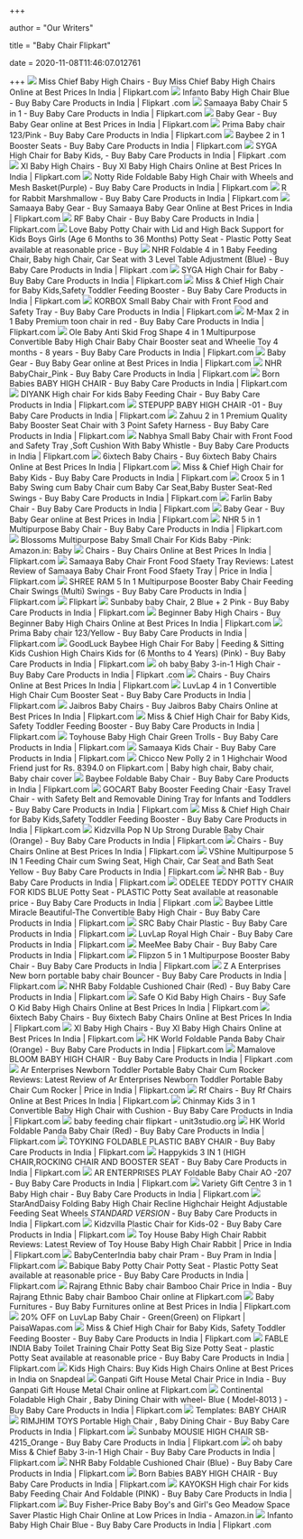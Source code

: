 +++
        
author = "Our Writers"
        
title = "Baby Chair Flipkart"
        
date = 2020-11-08T11:46:07.012761
        
+++
[ ![](https://rukminim1.flixcart.com/image/612/612/k0vbgy80/chair/k/k/x/baby-3-in-1-high-chair-red-8850-2-high-chair-miss-chief-original-imafkgyjqqrjbhug.jpeg?q=70)](https://rukminim1.flixcart.com/image/612/612/k0vbgy80/chair/k/k/x/baby-3-in-1-high-chair-red-8850-2-high-chair-miss-chief-original-imafkgyjqqrjbhug.jpeg?q=70) Miss Chief Baby High Chairs - Buy Miss Chief Baby High Chairs Online at  Best Prices In India | Flipkart.com
[ ![](https://rukminim1.flixcart.com/image/312/312/j5ws0i80/chair/g/k/8/small-cute-baby-chair-for-kids-blue-bf-852-blue-baby-chair-original-imaewhphhgxhgzuc.jpeg?q=70)](https://rukminim1.flixcart.com/image/312/312/j5ws0i80/chair/g/k/8/small-cute-baby-chair-for-kids-blue-bf-852-blue-baby-chair-original-imaewhphhgxhgzuc.jpeg?q=70) Infanto Baby High Chair Blue - Buy Baby Care Products in India | Flipkart .com
[ ![](https://rukminim1.flixcart.com/image/352/352/jo37onk0/chair/z/e/g/baby-chair-5-in-1-sam189-baby-chair-5-in-1-samaaya-original-imaf9jwehptfxr7a.jpeg?q=70)](https://rukminim1.flixcart.com/image/352/352/jo37onk0/chair/z/e/g/baby-chair-5-in-1-sam189-baby-chair-5-in-1-samaaya-original-imaf9jwehptfxr7a.jpeg?q=70) Samaaya Baby Chair 5 in 1 - Buy Baby Care Products in India | Flipkart.com
[ ![](https://rukminim1.flixcart.com/image/612/612/jxdkpzk0/chair/7/a/y/high-chair-for-baby-kids-safety-toddler-feeding-booster-seat-original-imafhrdenhuhv9sw.jpeg?q=70)](https://rukminim1.flixcart.com/image/612/612/jxdkpzk0/chair/7/a/y/high-chair-for-baby-kids-safety-toddler-feeding-booster-seat-original-imafhrdenhuhv9sw.jpeg?q=70) Baby Gear - Buy Baby Gear online at Best Prices in India | Flipkart.com
[ ![](https://rukminim1.flixcart.com/image/352/352/jq189e80/chair/z/h/q/baby-chair-123-pink-baby-chair-123-pink-normal-chair-prima-original-imafc4vp6veay7zy.jpeg?q=70)](https://rukminim1.flixcart.com/image/352/352/jq189e80/chair/z/h/q/baby-chair-123-pink-baby-chair-123-pink-normal-chair-prima-original-imafc4vp6veay7zy.jpeg?q=70) Prima Baby chair 123/Pink - Buy Baby Care Products in India | Flipkart.com
[ ![](https://rukminim1.flixcart.com/image/352/352/jjkbhjk0/chair/v/g/n/2-in-1-booster-seats-7213p-booster-seat-baybee-original-imaf73xrj4unnpfd.jpeg?q=70)](https://rukminim1.flixcart.com/image/352/352/jjkbhjk0/chair/v/g/n/2-in-1-booster-seats-7213p-booster-seat-baybee-original-imaf73xrj4unnpfd.jpeg?q=70) Baybee 2 in 1 Booster Seats - Buy Baby Care Products in India | Flipkart.com
[ ![](https://rukminim1.flixcart.com/image/352/352/jxapua80/chair/k/5/p/high-chair-for-baby-kids-chairwheel-green-booster-seat-syga-original-imafhre4gfeyqjcj.jpeg?q=70)](https://rukminim1.flixcart.com/image/352/352/jxapua80/chair/k/5/p/high-chair-for-baby-kids-chairwheel-green-booster-seat-syga-original-imafhre4gfeyqjcj.jpeg?q=70) SYGA High Chair for Baby Kids, - Buy Baby Care Products in India | Flipkart .com
[ ![](https://rukminim1.flixcart.com/image/612/612/jdlzfrk0/chair/v/g/s/comfy-high-chair-18450-high-chair-luvlap-original-imaf2ajrhgtwckjq.jpeg?q=70)](https://rukminim1.flixcart.com/image/612/612/jdlzfrk0/chair/v/g/s/comfy-high-chair-18450-high-chair-luvlap-original-imaf2ajrhgtwckjq.jpeg?q=70) Xl Baby High Chairs - Buy Xl Baby High Chairs Online at Best Prices In  India | Flipkart.com
[ ![](https://rukminim1.flixcart.com/image/352/352/jfpprww0/chair/p/k/v/foldable-baby-high-chair-with-wheels-and-mesh-basket-purple-hc-original-imaf43nxhhuz4zs7.jpeg?q=70)](https://rukminim1.flixcart.com/image/352/352/jfpprww0/chair/p/k/v/foldable-baby-high-chair-with-wheels-and-mesh-basket-purple-hc-original-imaf43nxhhuz4zs7.jpeg?q=70) Notty Ride Foldable Baby High Chair with Wheels and Mesh Basket(Purple) -  Buy Baby Care Products in India | Flipkart.com
[ ![](https://rukminim1.flixcart.com/image/352/352/j6v2ky80/chair/u/k/j/marshmallow-marshmallow-high-chair-r-for-rabbit-original-imaex6e8jgfxak7b.jpeg?q=70)](https://rukminim1.flixcart.com/image/352/352/j6v2ky80/chair/u/k/j/marshmallow-marshmallow-high-chair-r-for-rabbit-original-imaex6e8jgfxak7b.jpeg?q=70) R for Rabbit Marshmallow - Buy Baby Care Products in India | Flipkart.com
[ ![](https://rukminim1.flixcart.com/image/612/612/k6ci8i80/chair/c/e/h/baby-chair-with-front-food-and-sfaety-tray-sam275-high-chair-original-imafazzd9zwgatge.jpeg?q=70)](https://rukminim1.flixcart.com/image/612/612/k6ci8i80/chair/c/e/h/baby-chair-with-front-food-and-sfaety-tray-sam275-high-chair-original-imafazzd9zwgatge.jpeg?q=70) Samaaya Baby Gear - Buy Samaaya Baby Gear Online at Best Prices in India |  Flipkart.com
[ ![](https://rukminim1.flixcart.com/image/832/832/jj4ln680/chair/a/c/k/baby-chair-a02-baby-chair-rf-original-imaf6chamgzqmfyc.jpeg?q=70)](https://rukminim1.flixcart.com/image/832/832/jj4ln680/chair/a/c/k/baby-chair-a02-baby-chair-rf-original-imaf6chamgzqmfyc.jpeg?q=70) RF Baby Chair - Buy Baby Care Products in India | Flipkart.com
[ ![](https://rukminim1.flixcart.com/image/352/352/kbjox3k0/potty-seat-box/5/d/u/potty-chair-with-lid-and-high-back-support-for-kids-boys-girls-original-imafsvz8vzwgzqhz.jpeg?q=70)](https://rukminim1.flixcart.com/image/352/352/kbjox3k0/potty-seat-box/5/d/u/potty-chair-with-lid-and-high-back-support-for-kids-boys-girls-original-imafsvz8vzwgzqhz.jpeg?q=70) Love Baby Potty Chair with Lid and High Back Support for Kids Boys Girls  (Age 6 Months to 36 Months) Potty Seat - Plastic Potty Seat available at  reasonable price - Buy
[ ![](https://rukminim1.flixcart.com/image/352/352/k7285u80/chair/y/p/d/foldable-4-in-1-baby-feeding-chair-baby-high-chair-car-seat-with-original-imafpdzuzuyqpzvg.jpeg?q=70)](https://rukminim1.flixcart.com/image/352/352/k7285u80/chair/y/p/d/foldable-4-in-1-baby-feeding-chair-baby-high-chair-car-seat-with-original-imafpdzuzuyqpzvg.jpeg?q=70) NHR Foldable 4 in 1 Baby Feeding Chair, Baby high Chair, Car Seat with 3  Level Table Adjustment (Blue) - Buy Baby Care Products in India | Flipkart .com
[ ![](https://rukminim1.flixcart.com/image/352/352/jxapua80/chair/g/u/r/high-chair-for-baby-seatcushion-green-booster-seat-syga-original-imafegh4rhjbxfng.jpeg?q=70)](https://rukminim1.flixcart.com/image/352/352/jxapua80/chair/g/u/r/high-chair-for-baby-seatcushion-green-booster-seat-syga-original-imafegh4rhjbxfng.jpeg?q=70) SYGA High Chair for Baby - Buy Baby Care Products in India | Flipkart.com
[ ![](https://rukminim1.flixcart.com/image/352/352/jxkpx8w0/chair/6/w/q/high-chair-for-baby-kids-safety-toddler-feeding-booster-m-original-imafhvnhrrwwy5fa.jpeg?q=70)](https://rukminim1.flixcart.com/image/352/352/jxkpx8w0/chair/6/w/q/high-chair-for-baby-kids-safety-toddler-feeding-booster-m-original-imafhvnhrrwwy5fa.jpeg?q=70) Miss & Chief High Chair for Baby Kids,Safety Toddler Feeding Booster - Buy  Baby Care Products in India | Flipkart.com
[ ![](https://rukminim1.flixcart.com/image/352/352/kcf4lu80/chair/h/a/h/small-baby-chair-with-front-food-and-safety-tray-kb-oyo-chair-original-imaftjxgustkzwta.jpeg?q=70)](https://rukminim1.flixcart.com/image/352/352/kcf4lu80/chair/h/a/h/small-baby-chair-with-front-food-and-safety-tray-kb-oyo-chair-original-imaftjxgustkzwta.jpeg?q=70) KORBOX Small Baby Chair with Front Food and Safety Tray - Buy Baby Care  Products in India | Flipkart.com
[ ![](https://rukminim1.flixcart.com/image/352/352/jgpfs7k0/chair/n/v/e/2-in-1-baby-premium-toon-chair-in-red-skay-41-baby-productr-m-original-imaf4vfcbwkeegzc.jpeg?q=70)](https://rukminim1.flixcart.com/image/352/352/jgpfs7k0/chair/n/v/e/2-in-1-baby-premium-toon-chair-in-red-skay-41-baby-productr-m-original-imaf4vfcbwkeegzc.jpeg?q=70) M-Max 2 in 1 Baby Premium toon chair in red - Buy Baby Care Products in  India | Flipkart.com
[ ![](https://rukminim1.flixcart.com/image/352/352/jppsqkw0/chair/n/w/n/anti-skid-frog-shape-4-in-1-multipurpose-convertible-baby-high-original-imafbv7tryvyy9xz.jpeg?q=70)](https://rukminim1.flixcart.com/image/352/352/jppsqkw0/chair/n/w/n/anti-skid-frog-shape-4-in-1-multipurpose-convertible-baby-high-original-imafbv7tryvyy9xz.jpeg?q=70) Ole Baby Anti Skid Frog Shape 4 in 1 Multipurpose Convertible Baby High  Chair Baby Chair Booster seat and Wheelie Toy 4 months - 8 years - Buy Baby  Care Products in India | Flipkart.com
[ ![](https://rukminim1.flixcart.com/image/612/612/jxkpx8w0/chair/a/3/z/high-chair-for-baby-kids-safety-toddler-feeding-booster-m-original-imafhvnkahm5fed7.jpeg?q=70)](https://rukminim1.flixcart.com/image/612/612/jxkpx8w0/chair/a/3/z/high-chair-for-baby-kids-safety-toddler-feeding-booster-m-original-imafhvnkahm5fed7.jpeg?q=70) Baby Gear - Buy Baby Gear online at Best Prices in India | Flipkart.com
[ ![](https://rukminim1.flixcart.com/image/352/352/jdyuefk0/chair/4/v/h/5-in-1-multipurpose-booster-baby-chair-feeding-chair-high-chair-original-imaf2mv7qdx7wury.jpeg?q=70)](https://rukminim1.flixcart.com/image/352/352/jdyuefk0/chair/4/v/h/5-in-1-multipurpose-booster-baby-chair-feeding-chair-high-chair-original-imaf2mv7qdx7wury.jpeg?q=70) NHR BabyChair_Pink - Buy Baby Care Products in India | Flipkart.com
[ ![](https://rukminim1.flixcart.com/image/832/832/j9pyaa80/chair/w/6/k/baby-high-chair-bq503-high-chair-born-babies-original-imaezfjvsrws5bhc.jpeg?q=70)](https://rukminim1.flixcart.com/image/832/832/j9pyaa80/chair/w/6/k/baby-high-chair-bq503-high-chair-born-babies-original-imaezfjvsrws5bhc.jpeg?q=70) Born Babies BABY HIGH CHAIR - Buy Baby Care Products in India | Flipkart.com
[ ![](https://rukminim1.flixcart.com/image/352/352/k0cqqvk0/chair/n/z/p/high-chair-for-kids-baby-feeding-chair-061-blue-high-chair-original-imafk5wmvhrdz4n7.jpeg?q=70)](https://rukminim1.flixcart.com/image/352/352/k0cqqvk0/chair/n/z/p/high-chair-for-kids-baby-feeding-chair-061-blue-high-chair-original-imafk5wmvhrdz4n7.jpeg?q=70) DIYANK High chair For kids Baby Feeding Chair - Buy Baby Care Products in  India | Flipkart.com
[ ![](https://rukminim1.flixcart.com/image/352/352/js4yljk0/chair/a/f/y/plastic-high-chair-kids-high-chair-baby-chair-01-high-chair-original-imaf3brukyggshw8.jpeg?q=70)](https://rukminim1.flixcart.com/image/352/352/js4yljk0/chair/a/f/y/plastic-high-chair-kids-high-chair-baby-chair-01-high-chair-original-imaf3brukyggshw8.jpeg?q=70) STEPUPP BABY HIGH CHAIR -01 - Buy Baby Care Products in India | Flipkart.com
[ ![](https://rukminim1.flixcart.com/image/352/352/jo0csy80/chair/n/j/4/2-in-1-premium-quality-baby-booster-seat-chair-with-3-point-original-imafakcykzmsz72t.jpeg?q=70)](https://rukminim1.flixcart.com/image/352/352/jo0csy80/chair/n/j/4/2-in-1-premium-quality-baby-booster-seat-chair-with-3-point-original-imafakcykzmsz72t.jpeg?q=70) Zahuu 2 in 1 Premium Quality Baby Booster Seat Chair with 3 Point Safety  Harness - Buy Baby Care Products in India | Flipkart.com
[ ![](https://rukminim1.flixcart.com/image/352/352/kbmjssw0/chair/a/g/f/small-baby-chair-with-front-food-and-safety-tray-soft-cushion-original-imafsxxtzzazxuj2.jpeg?q=70)](https://rukminim1.flixcart.com/image/352/352/kbmjssw0/chair/a/g/f/small-baby-chair-with-front-food-and-safety-tray-soft-cushion-original-imafsxxtzzazxuj2.jpeg?q=70) Nabhya Small Baby Chair with Front Food and Safety Tray ,Soft Cushion With  Baby Whistle - Buy Baby Care Products in India | Flipkart.com
[ ![](https://rukminim1.flixcart.com/image/612/612/jk1grrk0/chair/k/7/t/small-chair-baby-chair-normal-chair-6ixtech-original-imaf7e8hcqzndwqj.jpeg?q=70)](https://rukminim1.flixcart.com/image/612/612/jk1grrk0/chair/k/7/t/small-chair-baby-chair-normal-chair-6ixtech-original-imaf7e8hcqzndwqj.jpeg?q=70) 6ixtech Baby Chairs - Buy 6ixtech Baby Chairs Online at Best Prices In  India | Flipkart.com
[ ![](https://rukminim1.flixcart.com/image/352/352/jxkpx8w0/chair/z/r/5/high-chair-for-baby-kids-m-chairwheel-brown-booster-seat-miss-original-imafhvr7afeygfbk.jpeg?q=70)](https://rukminim1.flixcart.com/image/352/352/jxkpx8w0/chair/z/r/5/high-chair-for-baby-kids-m-chairwheel-brown-booster-seat-miss-original-imafhvr7afeygfbk.jpeg?q=70) Miss & Chief High Chair for Baby Kids - Buy Baby Care Products in India |  Flipkart.com
[ ![](https://rukminim1.flixcart.com/image/352/352/jkzrc7k0/chair/z/g/6/5-in-1-feeding-booster-seat-cum-swing-cum-baby-car-seat-crwq107-original-imaf7uzshwvd7kyw.jpeg?q=70)](https://rukminim1.flixcart.com/image/352/352/jkzrc7k0/chair/z/g/6/5-in-1-feeding-booster-seat-cum-swing-cum-baby-car-seat-crwq107-original-imaf7uzshwvd7kyw.jpeg?q=70) Croox 5 in 1 Baby Swing cum Baby Chair cum Baby Car Seat,Baby Buster Seat-Red  Swings - Buy Baby Care Products in India | Flipkart.com
[ ![](https://rukminim1.flixcart.com/image/352/352/chair/j/p/p/bf-852-farlin-normal-chair-baby-chair-original-imadj69gefsha4g6.jpeg?q=70)](https://rukminim1.flixcart.com/image/352/352/chair/j/p/p/bf-852-farlin-normal-chair-baby-chair-original-imadj69gefsha4g6.jpeg?q=70) Farlin Baby Chair - Buy Baby Care Products in India | Flipkart.com
[ ![](https://rukminim1.flixcart.com/image/612/612/j26gmfk0/chair/2/h/c/3-in-1-baby-high-chair-green-18295-baby-high-chair-luvlap-original-imaetgfh2qh6wv3b.jpeg?q=70)](https://rukminim1.flixcart.com/image/612/612/j26gmfk0/chair/2/h/c/3-in-1-baby-high-chair-green-18295-baby-high-chair-luvlap-original-imaetgfh2qh6wv3b.jpeg?q=70) Baby Gear - Buy Baby Gear online at Best Prices in India | Flipkart.com
[ ![](https://rukminim1.flixcart.com/image/352/352/k3hmj680/chair/e/p/g/5-in-1-multipurpose-baby-chair-blue-babychair-high-chair-nhr-original-imafd3hwdaggskxy.jpeg?q=70)](https://rukminim1.flixcart.com/image/352/352/k3hmj680/chair/e/p/g/5-in-1-multipurpose-baby-chair-blue-babychair-high-chair-nhr-original-imafd3hwdaggskxy.jpeg?q=70) NHR 5 in 1 Multipurpose Baby Chair - Buy Baby Care Products in India |  Flipkart.com
[ ![](https://images-na.ssl-images-amazon.com/images/I/51YtH6PrenL._SX466_.jpg)](https://images-na.ssl-images-amazon.com/images/I/51YtH6PrenL._SX466_.jpg) Blossoms Multipurpose Baby Small Chair For Kids Baby -Pink: Amazon.in: Baby
[ ![](https://rukminim1.flixcart.com/image/612/612/j6v2ky80/chair/g/4/w/marshmallow-marshmallow-high-chair-r-for-rabbit-original-imaex6dsty8zzy83.jpeg?q=70)](https://rukminim1.flixcart.com/image/612/612/j6v2ky80/chair/g/4/w/marshmallow-marshmallow-high-chair-r-for-rabbit-original-imaex6dsty8zzy83.jpeg?q=70) Chairs - Buy Chairs Online at Best Prices In India | Flipkart.com
[ ![](https://rukminim1.flixcart.com/image/312/312/jo4n4i80/chair/4/g/d/baby-chair-with-front-food-and-sfaety-tray-sam208-baby-chair-original-imafams6gghq7sqf.jpeg?q=70)](https://rukminim1.flixcart.com/image/312/312/jo4n4i80/chair/4/g/d/baby-chair-with-front-food-and-sfaety-tray-sam208-baby-chair-original-imafams6gghq7sqf.jpeg?q=70) Samaaya Baby Chair Front Food Sfaety Tray Reviews: Latest Review of Samaaya Baby  Chair Front Food Sfaety Tray | Price in India | Flipkart.com
[ ![](https://rukminim1.flixcart.com/image/352/352/kbcjpu80/bouncer/m/p/z/5-in-1-multipurpose-booster-baby-chair-feeding-chair-swings-original-imafspvfvwtazuy3.jpeg?q=70)](https://rukminim1.flixcart.com/image/352/352/kbcjpu80/bouncer/m/p/z/5-in-1-multipurpose-booster-baby-chair-feeding-chair-swings-original-imafspvfvwtazuy3.jpeg?q=70) SHREE RAM 5 In 1 Multipurpose Booster Baby Chair Feeding Chair Swings  (Multi) Swings - Buy Baby Care Products in India | Flipkart.com
[ ![](https://rukminim1.flixcart.com/image/550/550/jbv42a80/chair/h/n/t/pop-n-up-strong-durable-baby-chair-bbhc708-21pk-durable-baybee-original-imaff4bjnhafm3jb.jpeg?q=80)](https://rukminim1.flixcart.com/image/550/550/jbv42a80/chair/h/n/t/pop-n-up-strong-durable-baby-chair-bbhc708-21pk-durable-baybee-original-imaff4bjnhafm3jb.jpeg?q=80) Flipkart
[ ![](https://rukminim1.flixcart.com/image/352/352/k7dnonk0/chair/k/h/p/baby-chair-2-blue-2-pink-sb-ch-06-chair-sunbaby-original-imafpnfahzeypvgh.jpeg?q=70)](https://rukminim1.flixcart.com/image/352/352/k7dnonk0/chair/k/h/p/baby-chair-2-blue-2-pink-sb-ch-06-chair-sunbaby-original-imafpnfahzeypvgh.jpeg?q=70) Sunbaby baby Chair, 2 Blue + 2 Pink - Buy Baby Care Products in India |  Flipkart.com
[ ![](https://rukminim1.flixcart.com/image/612/612/j6v2ky80/chair/b/x/a/kiddie-kingdom-kiddie-kingdom-high-chair-little-pumpkin-original-imaex6f2hv4z8gjw.jpeg?q=70)](https://rukminim1.flixcart.com/image/612/612/j6v2ky80/chair/b/x/a/kiddie-kingdom-kiddie-kingdom-high-chair-little-pumpkin-original-imaex6f2hv4z8gjw.jpeg?q=70) Beginner Baby High Chairs - Buy Beginner Baby High Chairs Online at Best  Prices In India | Flipkart.com
[ ![](https://rukminim1.flixcart.com/image/352/352/jq189e80/chair/3/r/n/baby-chair-123-yellow-baby-chair-123-yellow-normal-chair-prima-original-imafc4vnxyhfpuya.jpeg?q=70)](https://rukminim1.flixcart.com/image/352/352/jq189e80/chair/3/r/n/baby-chair-123-yellow-baby-chair-123-yellow-normal-chair-prima-original-imafc4vnxyhfpuya.jpeg?q=70) Prima Baby chair 123/Yellow - Buy Baby Care Products in India | Flipkart.com
[ ![](https://rukminim1.flixcart.com/image/352/352/jwkzwy80/chair/t/k/h/high-chair-for-baby-feeding-sitting-kids-cushion-high-chairs-original-imafh7ffzwxngeyy.jpeg?q=70)](https://rukminim1.flixcart.com/image/352/352/jwkzwy80/chair/t/k/h/high-chair-for-baby-feeding-sitting-kids-cushion-high-chairs-original-imafh7ffzwxngeyy.jpeg?q=70) GoodLuck Baybee High Chair For Baby | Feeding & Sitting Kids Cushion High  Chairs Kids for (6 Months to 4 Years) (Pink) - Buy Baby Care Products in  India | Flipkart.com
[ ![](https://rukminim1.flixcart.com/image/352/352/kcauaa80/chair/u/p/h/baby-3-in-1-high-chair-baby-3-in-1-high-chair-high-chair-oh-baby-original-imaftghwvznq9hss.jpeg?q=70)](https://rukminim1.flixcart.com/image/352/352/kcauaa80/chair/u/p/h/baby-3-in-1-high-chair-baby-3-in-1-high-chair-high-chair-oh-baby-original-imaftghwvznq9hss.jpeg?q=70) oh baby Baby 3-in-1 High Chair - Buy Baby Care Products in India | Flipkart .com
[ ![](https://rukminim1.flixcart.com/image/612/612/jkbguq80/chair/f/j/b/table-chair-for-kids-chair-for-baby-kayoksh-studychiar-red-062-original-imaf35ffwffgrre5.jpeg?q=70)](https://rukminim1.flixcart.com/image/612/612/jkbguq80/chair/f/j/b/table-chair-for-kids-chair-for-baby-kayoksh-studychiar-red-062-original-imaf35ffwffgrre5.jpeg?q=70) Chairs - Buy Chairs Online at Best Prices In India | Flipkart.com
[ ![](https://rukminim1.flixcart.com/image/352/352/k8kiw7k0/chair/p/7/8/4-in-1-convertible-high-chair-cum-booster-seat-18595-high-chair-original-imafqjyy7yakpyma.jpeg?q=70)](https://rukminim1.flixcart.com/image/352/352/k8kiw7k0/chair/p/7/8/4-in-1-convertible-high-chair-cum-booster-seat-18595-high-chair-original-imafqjyy7yakpyma.jpeg?q=70) LuvLap 4 in 1 Convertible High Chair Cum Booster Seat - Buy Baby Care  Products in India | Flipkart.com
[ ![](https://rukminim1.flixcart.com/image/612/612/j6i7ma80/chair/b/s/8/foldable-and-easy-carry-adjustable-height-booster-seat-with-bag-original-imaewxg5rg2n3y6j.jpeg?q=70)](https://rukminim1.flixcart.com/image/612/612/j6i7ma80/chair/b/s/8/foldable-and-easy-carry-adjustable-height-booster-seat-with-bag-original-imaewxg5rg2n3y6j.jpeg?q=70) Jaibros Baby Chairs - Buy Jaibros Baby Chairs Online at Best Prices In  India | Flipkart.com
[ ![](https://rukminim1.flixcart.com/image/352/352/jxm5d3k0/chair/q/j/v/high-chair-for-baby-kids-safety-toddler-feeding-booster-m-original-imafhvt7pcngxrmm.jpeg?q=70)](https://rukminim1.flixcart.com/image/352/352/jxm5d3k0/chair/q/j/v/high-chair-for-baby-kids-safety-toddler-feeding-booster-m-original-imafhvt7pcngxrmm.jpeg?q=70) Miss & Chief High Chair for Baby Kids, Safety Toddler Feeding Booster - Buy  Baby Care Products in India | Flipkart.com
[ ![](https://rukminim1.flixcart.com/image/352/352/jbzedu80-1/chair/x/r/g/baby-high-chair-green-trolls-c-h-greentrolls-high-chair-toy-original-imaff7knmmcnkhtx.jpeg?q=70)](https://rukminim1.flixcart.com/image/352/352/jbzedu80-1/chair/x/r/g/baby-high-chair-green-trolls-c-h-greentrolls-high-chair-toy-original-imaff7knmmcnkhtx.jpeg?q=70) Toyhouse Baby High Chair Green Trolls - Buy Baby Care Products in India |  Flipkart.com
[ ![](https://rukminim1.flixcart.com/image/352/352/jp1i93k0/chair/2/5/m/kids-chair-sam241-soft-cushion-kids-chair-samaaya-original-imafbdybujnsvdth.jpeg?q=70)](https://rukminim1.flixcart.com/image/352/352/jp1i93k0/chair/2/5/m/kids-chair-sam241-soft-cushion-kids-chair-samaaya-original-imafbdybujnsvdth.jpeg?q=70) Samaaya Kids Chair - Buy Baby Care Products in India | Flipkart.com
[ ![](https://i.pinimg.com/originals/79/fe/05/79fe05fe05d0cc8ddc9e931717f96408.jpg)](https://i.pinimg.com/originals/79/fe/05/79fe05fe05d0cc8ddc9e931717f96408.jpg) Chicco New Polly 2 in 1 Highchair Wood Friend just for Rs. 8394.0 on  Flipkart.com | Baby high chair, Baby chair, Baby chair cover
[ ![](https://rukminim1.flixcart.com/image/352/352/jnyxd3k0/chair/y/p/v/foldable-baby-chair-chib50-5-orange-durable-baybee-original-imafaj54reynugez.jpeg?q=70)](https://rukminim1.flixcart.com/image/352/352/jnyxd3k0/chair/y/p/v/foldable-baby-chair-chib50-5-orange-durable-baybee-original-imafaj54reynugez.jpeg?q=70) Baybee Foldable Baby Chair - Buy Baby Care Products in India | Flipkart.com
[ ![](https://rukminim1.flixcart.com/image/352/352/k7p37gw0/chair/u/k/b/baby-booster-feeding-chair-easy-travel-chair-with-safety-belt-original-imafpvj3zccczvtf.jpeg?q=70)](https://rukminim1.flixcart.com/image/352/352/k7p37gw0/chair/u/k/b/baby-booster-feeding-chair-easy-travel-chair-with-safety-belt-original-imafpvj3zccczvtf.jpeg?q=70) GOCART Baby Booster Feeding Chair -Easy Travel Chair - with Safety Belt and  Removable Dining Tray for Infants and Toddlers - Buy Baby Care Products in  India | Flipkart.com
[ ![](https://rukminim1.flixcart.com/image/352/352/jxkpx8w0/chair/k/m/u/high-chair-for-baby-kids-safety-toddler-feeding-booster-m-original-imafhvzx7egbm6wz.jpeg?q=70)](https://rukminim1.flixcart.com/image/352/352/jxkpx8w0/chair/k/m/u/high-chair-for-baby-kids-safety-toddler-feeding-booster-m-original-imafhvzx7egbm6wz.jpeg?q=70) Miss & Chief High Chair for Baby Kids,Safety Toddler Feeding Booster - Buy  Baby Care Products in India | Flipkart.com
[ ![](https://rukminim1.flixcart.com/image/352/352/jyq5oy80/chair/n/y/f/pop-n-up-strong-durable-baby-chair-orange-8201-chair-kidzvilla-original-imafgwhzxsczhjn9.jpeg?q=70)](https://rukminim1.flixcart.com/image/352/352/jyq5oy80/chair/n/y/f/pop-n-up-strong-durable-baby-chair-orange-8201-chair-kidzvilla-original-imafgwhzxsczhjn9.jpeg?q=70) Kidzvilla Pop N Up Strong Durable Baby Chair (Orange) - Buy Baby Care  Products in India | Flipkart.com
[ ![](https://rukminim1.flixcart.com/image/612/612/jly1wnk0/chair/f/f/z/baby-study-chair-011-baby-study-chair-0111-normal-baby-study-original-imaf8yuwbhathf4f.jpeg?q=70)](https://rukminim1.flixcart.com/image/612/612/jly1wnk0/chair/f/f/z/baby-study-chair-011-baby-study-chair-0111-normal-baby-study-original-imaf8yuwbhathf4f.jpeg?q=70) Chairs - Buy Chairs Online at Best Prices In India | Flipkart.com
[ ![](https://rukminim1.flixcart.com/image/352/352/jhcatu80/chair/r/n/v/5-in-1-baby-feeding-seat-booster-seat-baby-swing-car-seat-for-original-imaf39erhdkef47v.jpeg?q=70)](https://rukminim1.flixcart.com/image/352/352/jhcatu80/chair/r/n/v/5-in-1-baby-feeding-seat-booster-seat-baby-swing-car-seat-for-original-imaf39erhdkef47v.jpeg?q=70) VShine Multipurpose 5 IN 1 Feeding Chair cum Swing Seat, High Chair, Car  Seat and Bath Seat Yellow - Buy Baby Care Products in India | Flipkart.com
[ ![](https://rukminim1.flixcart.com/image/352/352/jgb5dow0/chair/h/p/s/bab-b07c74tgh4-baby-foldable-chair-nhr-original-imaf4k9gxvckmvuc.jpeg?q=70)](https://rukminim1.flixcart.com/image/352/352/jgb5dow0/chair/h/p/s/bab-b07c74tgh4-baby-foldable-chair-nhr-original-imaf4k9gxvckmvuc.jpeg?q=70) NHR Bab - Buy Baby Care Products in India | Flipkart.com
[ ![](https://rukminim1.flixcart.com/image/352/352/k6zda4w0/potty-seat-box/g/y/g/teddy-potty-chair-for-kids-blue-teddy-potty-chair-blue-odelee-original-imafpbgyzgzjgwrc.jpeg?q=70)](https://rukminim1.flixcart.com/image/352/352/k6zda4w0/potty-seat-box/g/y/g/teddy-potty-chair-for-kids-blue-teddy-potty-chair-blue-odelee-original-imafpbgyzgzjgwrc.jpeg?q=70) ODELEE TEDDY POTTY CHAIR FOR KIDS BLUE Potty Seat - PLASTIC Potty Seat  available at reasonable price - Buy Baby Care Products in India | Flipkart .com
[ ![](https://rukminim1.flixcart.com/image/352/352/jx502vk0/chair/9/n/7/little-miracle-beautiful-the-convertible-baby-high-chair-original-imafhnwcwf9hwtsv.jpeg?q=70)](https://rukminim1.flixcart.com/image/352/352/jx502vk0/chair/9/n/7/little-miracle-beautiful-the-convertible-baby-high-chair-original-imafhnwcwf9hwtsv.jpeg?q=70) Baybee Little Miracle Beautiful-The Convertible Baby High Chair - Buy Baby  Care Products in India | Flipkart.com
[ ![](https://rukminim1.flixcart.com/image/352/352/k0jvy4w0/chair/7/q/9/baby-chair-plastic-000012-chair-src-original-imafkbybbcf7jbap.jpeg?q=70)](https://rukminim1.flixcart.com/image/352/352/k0jvy4w0/chair/7/q/9/baby-chair-plastic-000012-chair-src-original-imafkbybbcf7jbap.jpeg?q=70) SRC Baby Chair Plastic - Buy Baby Care Products in India | Flipkart.com
[ ![](https://rukminim1.flixcart.com/image/352/352/jeokbrk0/chair/x/t/6/royal-high-chair-18469-high-chair-luvlap-original-imaf3bfhgeeaj3an.jpeg?q=70)](https://rukminim1.flixcart.com/image/352/352/jeokbrk0/chair/x/t/6/royal-high-chair-18469-high-chair-luvlap-original-imaf3bfhgeeaj3an.jpeg?q=70) LuvLap Royal High Chair - Buy Baby Care Products in India | Flipkart.com
[ ![](https://rukminim1.flixcart.com/image/352/352/chair/e/k/m/mm-818-meemee-high-chair-baby-chair-original-imadaqzbaxyzfmwe.jpeg?q=70)](https://rukminim1.flixcart.com/image/352/352/chair/e/k/m/mm-818-meemee-high-chair-baby-chair-original-imadaqzbaxyzfmwe.jpeg?q=70) MeeMee Baby Chair - Buy Baby Care Products in India | Flipkart.com
[ ![](https://rukminim1.flixcart.com/image/352/352/k8ro3gw0/chair/j/r/r/5-in-1-multipurpose-booster-baby-chair-flboosterseatblue-booster-original-imafqpphvjrgjfdj.jpeg?q=70)](https://rukminim1.flixcart.com/image/352/352/k8ro3gw0/chair/j/r/r/5-in-1-multipurpose-booster-baby-chair-flboosterseatblue-booster-original-imafqpphvjrgjfdj.jpeg?q=70) Flipzon 5 in 1 Multipurpose Booster Baby Chair - Buy Baby Care Products in  India | Flipkart.com
[ ![](https://rukminim1.flixcart.com/image/352/352/ji0lbbk0/bouncer/n/a/v/new-born-portable-baby-chair-1-non-electric-z-a-enterprises-original-imaf5vky3dtsbncx.jpeg?q=70)](https://rukminim1.flixcart.com/image/352/352/ji0lbbk0/bouncer/n/a/v/new-born-portable-baby-chair-1-non-electric-z-a-enterprises-original-imaf5vky3dtsbncx.jpeg?q=70) Z A Enterprises New born portable baby chair Bouncer - Buy Baby Care  Products in India | Flipkart.com
[ ![](https://rukminim1.flixcart.com/image/352/352/jgb5dow0/chair/k/y/y/baby-foldable-cushioned-chair-red-b07c74sz8c-baby-foldable-chair-original-imaf4k9rhc2edt8h.jpeg?q=70)](https://rukminim1.flixcart.com/image/352/352/jgb5dow0/chair/k/y/y/baby-foldable-cushioned-chair-red-b07c74sz8c-baby-foldable-chair-original-imaf4k9rhc2edt8h.jpeg?q=70) NHR Baby Foldable Cushioned Chair (Red) - Buy Baby Care Products in India |  Flipkart.com
[ ![](https://rukminim1.flixcart.com/image/612/612/k7dnonk0/chair/n/e/y/premium-quality-convertible-4-in-1-booster-high-chair-with-original-imafpmu3exbv6fzy.jpeg?q=70)](https://rukminim1.flixcart.com/image/612/612/k7dnonk0/chair/n/e/y/premium-quality-convertible-4-in-1-booster-high-chair-with-original-imafpmu3exbv6fzy.jpeg?q=70) Safe O Kid Baby High Chairs - Buy Safe O Kid Baby High Chairs Online at  Best Prices In India | Flipkart.com
[ ![](https://rukminim1.flixcart.com/image/612/612/jmp79u80-1/chair/x/6/y/high-chair-hc61-high-6ixtech-original-imaf9d3sjw43d4q8.jpeg?q=70)](https://rukminim1.flixcart.com/image/612/612/jmp79u80-1/chair/x/6/y/high-chair-hc61-high-6ixtech-original-imaf9d3sjw43d4q8.jpeg?q=70) 6ixtech Baby Chairs - Buy 6ixtech Baby Chairs Online at Best Prices In  India | Flipkart.com
[ ![](https://rukminim1.flixcart.com/image/612/612/k7nnrm80/chair/b/d/h/safety-1st-kanji-happy-day-baby-high-chair-2773560000-high-chair-original-imafpup2rs8xmeyr.jpeg?q=70)](https://rukminim1.flixcart.com/image/612/612/k7nnrm80/chair/b/d/h/safety-1st-kanji-happy-day-baby-high-chair-2773560000-high-chair-original-imafpup2rs8xmeyr.jpeg?q=70) Xl Baby High Chairs - Buy Xl Baby High Chairs Online at Best Prices In  India | Flipkart.com
[ ![](https://rukminim1.flixcart.com/image/352/352/jvfk58w0/chair/g/d/t/foldable-panda-baby-chair-orange-panda-chair-chair-hk-world-original-imafgax6hqpnvvtn.jpeg?q=70)](https://rukminim1.flixcart.com/image/352/352/jvfk58w0/chair/g/d/t/foldable-panda-baby-chair-orange-panda-chair-chair-hk-world-original-imafgax6hqpnvvtn.jpeg?q=70) HK World Foldable Panda Baby Chair (Orange) - Buy Baby Care Products in  India | Flipkart.com
[ ![](https://rukminim1.flixcart.com/image/352/352/kbfeljk0/chair/z/h/b/bloom-baby-high-chair-ssg-mdcy2-blue-high-chair-mamalove-original-imafsryhs7negu9x.jpeg?q=70)](https://rukminim1.flixcart.com/image/352/352/kbfeljk0/chair/z/h/b/bloom-baby-high-chair-ssg-mdcy2-blue-high-chair-mamalove-original-imafsryhs7negu9x.jpeg?q=70) Mamalove BLOOM BABY HIGH CHAIR - Buy Baby Care Products in India | Flipkart .com
[ ![](https://rukminim1.flixcart.com/image/312/312/ja73ki80/bouncer/n/y/u/newborn-to-toddler-portable-baby-chair-cum-rocker-3-non-electric-original-imaezttz6geyzhrc.jpeg?q=70)](https://rukminim1.flixcart.com/image/312/312/ja73ki80/bouncer/n/y/u/newborn-to-toddler-portable-baby-chair-cum-rocker-3-non-electric-original-imaezttz6geyzhrc.jpeg?q=70) Ar Enterprises Newborn Toddler Portable Baby Chair Cum Rocker Reviews:  Latest Review of Ar Enterprises Newborn Toddler Portable Baby Chair Cum  Rocker | Price in India | Flipkart.com
[ ![](https://rukminim1.flixcart.com/image/612/612/jiklh8w0/chair/e/y/x/baby-chair-a04-baby-chair-stc-original-imaf6b7zwggnhzgw.jpeg?q=70)](https://rukminim1.flixcart.com/image/612/612/jiklh8w0/chair/e/y/x/baby-chair-a04-baby-chair-stc-original-imaf6b7zwggnhzgw.jpeg?q=70) Rf Chairs - Buy Rf Chairs Online at Best Prices In India | Flipkart.com
[ ![](https://rukminim1.flixcart.com/image/352/352/jjd6aa80/chair/8/v/w/3-in-1-convertible-baby-high-chair-with-cushion-bhcg-chair-original-imaf6ydfxjshbqyx.jpeg?q=70)](https://rukminim1.flixcart.com/image/352/352/jjd6aa80/chair/8/v/w/3-in-1-convertible-baby-high-chair-with-cushion-bhcg-chair-original-imaf6ydfxjshbqyx.jpeg?q=70) Chinmay Kids 3 in 1 Convertible Baby High Chair with Cushion - Buy Baby  Care Products in India | Flipkart.com
[ ![](https://rukminim1.flixcart.com/image/612/612/k8kiw7k0/chair/f/u/b/springdale-2-in-1-feeding-chair-booster-seat-portable-18704-original-imafqjyygmwzpvth.jpeg?q=70)](https://rukminim1.flixcart.com/image/612/612/k8kiw7k0/chair/f/u/b/springdale-2-in-1-feeding-chair-booster-seat-portable-18704-original-imafqjyygmwzpvth.jpeg?q=70)     baby feeding chair flipkart - unit3studio.org
[ ![](https://rukminim1.flixcart.com/image/704/704/jve4pe80/chair/k/u/x/foldable-panda-baby-chair-red-panda-chair-rocker-chair-hk-world-original-imafgb95hx6ecchy.jpeg?q=70)](https://rukminim1.flixcart.com/image/704/704/jve4pe80/chair/k/u/x/foldable-panda-baby-chair-red-panda-chair-rocker-chair-hk-world-original-imafgb95hx6ecchy.jpeg?q=70) HK World Foldable Panda Baby Chair (Red) - Buy Baby Care Products in India  | Flipkart.com
[ ![](https://rukminim1.flixcart.com/image/352/352/jyxaw7k0/chair/a/g/t/foldable-plastic-baby-chair-ssg-ch-222-chair-toyking-original-imafgzrjvzzg3p97.jpeg?q=70)](https://rukminim1.flixcart.com/image/352/352/jyxaw7k0/chair/a/g/t/foldable-plastic-baby-chair-ssg-ch-222-chair-toyking-original-imafgzrjvzzg3p97.jpeg?q=70) TOYKING FOLDABLE PLASTIC BABY CHAIR - Buy Baby Care Products in India |  Flipkart.com
[ ![](https://rukminim1.flixcart.com/image/352/352/jim0x3k0/chair/r/h/t/3-in-1-high-chair-rocking-chair-and-booster-seat-hk-8624-high-original-imaf6d7mfp3tzgeu.jpeg?q=70)](https://rukminim1.flixcart.com/image/352/352/jim0x3k0/chair/r/h/t/3-in-1-high-chair-rocking-chair-and-booster-seat-hk-8624-high-original-imaf6d7mfp3tzgeu.jpeg?q=70) Happykids 3 IN 1 (HIGH CHAIR,ROCKING CHAIR AND BOOSTER SEAT - Buy Baby Care  Products in India | Flipkart.com
[ ![](https://rukminim1.flixcart.com/image/352/352/jy7kyvk0/chair/f/z/v/foldable-baby-chair-ao-207-foldable-baby-chair-8526-chair-ar-original-imafghzh2btj8zcz.jpeg?q=70)](https://rukminim1.flixcart.com/image/352/352/jy7kyvk0/chair/f/z/v/foldable-baby-chair-ao-207-foldable-baby-chair-8526-chair-ar-original-imafghzh2btj8zcz.jpeg?q=70) AR ENTERPRISES PLAY Foldable Baby Chair AO -207 - Buy Baby Care Products in  India | Flipkart.com
[ ![](https://rukminim1.flixcart.com/image/352/352/jdkjzww0/chair/s/g/h/3-in-1-baby-high-chair-fc03-baby-high-chair-variety-gift-centre-original-imaf2f48tuqggf9p.jpeg?q=70)](https://rukminim1.flixcart.com/image/352/352/jdkjzww0/chair/s/g/h/3-in-1-baby-high-chair-fc03-baby-high-chair-variety-gift-centre-original-imaf2f48tuqggf9p.jpeg?q=70) Variety Gift Centre 3 in 1 Baby High chair - Buy Baby Care Products in  India | Flipkart.com
[ ![](https://rukminim1.flixcart.com/image/352/352/k8kiw7k0/chair/g/a/3/folding-baby-high-chair-recline-highchair-height-adjustable-original-imafqkcecsrxfbay.jpeg?q=70)](https://rukminim1.flixcart.com/image/352/352/k8kiw7k0/chair/g/a/3/folding-baby-high-chair-recline-highchair-height-adjustable-original-imafqkcecsrxfbay.jpeg?q=70) StarAndDaisy Folding Baby High Chair Recline Highchair Height Adjustable  Feeding Seat Wheels *STANDARD VERSION* - Buy Baby Care Products in India |  Flipkart.com
[ ![](https://rukminim1.flixcart.com/image/352/352/k1pbpu80/chair/z/s/d/plastic-chair-for-kids-02-chair-6-rocker-chair-kidzvilla-original-imafh86msnh2erhz.jpeg?q=70)](https://rukminim1.flixcart.com/image/352/352/k1pbpu80/chair/z/s/d/plastic-chair-for-kids-02-chair-6-rocker-chair-kidzvilla-original-imafh86msnh2erhz.jpeg?q=70) Kidzvilla Plastic Chair for Kids-02 - Buy Baby Care Products in India |  Flipkart.com
[ ![](https://rukminim1.flixcart.com/image/312/312/chair/g/f/g/c-h-blue-rabbit-toyhouse-high-chair-baby-high-chair-original-imaejk3bzzhgnyff.jpeg?q=70)](https://rukminim1.flixcart.com/image/312/312/chair/g/f/g/c-h-blue-rabbit-toyhouse-high-chair-baby-high-chair-original-imaejk3bzzhgnyff.jpeg?q=70) Toy House Baby High Chair Rabbit Reviews: Latest Review of Toy House Baby  High Chair Rabbit | Price in India | Flipkart.com
[ ![](https://rukminim1.flixcart.com/image/352/352/jsm3vrk0/stroller-pram/z/k/u/baby-chair-007-pram-babycenterindia-original-imafamj9mfqz4hfh.jpeg?q=70)](https://rukminim1.flixcart.com/image/352/352/jsm3vrk0/stroller-pram/z/k/u/baby-chair-007-pram-babycenterindia-original-imafamj9mfqz4hfh.jpeg?q=70) BabyCenterIndia baby chair Pram - Buy Pram in India | Flipkart.com
[ ![](https://rukminim1.flixcart.com/image/352/352/jkobte80/potty-seat-box/3/y/q/baby-potty-chair-fdkciel3l-babique-original-imaf7ybh6h86mcjy.jpeg?q=70)](https://rukminim1.flixcart.com/image/352/352/jkobte80/potty-seat-box/3/y/q/baby-potty-chair-fdkciel3l-babique-original-imaf7ybh6h86mcjy.jpeg?q=70) Babique Baby Potty Chair Potty Seat - Plastic Potty Seat available at  reasonable price - Buy Baby Care Products in India | Flipkart.com
[ ![](https://rukminim1.flixcart.com/image/352/352/kid-seating/3/z/e/na-mango-wood-wod01410-rajrang-mustard-yellow-original-imaeqjhbdveyysuh.jpeg?q=70)](https://rukminim1.flixcart.com/image/352/352/kid-seating/3/z/e/na-mango-wood-wod01410-rajrang-mustard-yellow-original-imaeqjhbdveyysuh.jpeg?q=70) Rajrang Ethnic Baby chair Bamboo Chair Price in India - Buy Rajrang Ethnic Baby  chair Bamboo Chair online at Flipkart.com
[ ![](https://rukminim1.flixcart.com/image/612/612/jobsbrk0/chair/g/c/w/baby-soft-plush-cushion-cotton-sofa-seat-infant-safety-car-chair-original-imafat9zu3sj2ffb.jpeg?q=70)](https://rukminim1.flixcart.com/image/612/612/jobsbrk0/chair/g/c/w/baby-soft-plush-cushion-cotton-sofa-seat-infant-safety-car-chair-original-imafat9zu3sj2ffb.jpeg?q=70) Baby Furnitures - Buy Baby Furnitures online at Best Prices in India |  Flipkart.com
[ ![](https://rukminim1.flixcart.com/image/400/400/j26gmfk0/chair/w/n/n/baby-chair-green-18330-baby-chair-luvlap-original-imaesy3gsc3sgfpu.jpeg?q=90)](https://rukminim1.flixcart.com/image/400/400/j26gmfk0/chair/w/n/n/baby-chair-green-18330-baby-chair-luvlap-original-imaesy3gsc3sgfpu.jpeg?q=90) 20% OFF on LuvLap Baby Chair - Green(Green) on Flipkart | PaisaWapas.com
[ ![](https://rukminim1.flixcart.com/image/352/352/jxkpx8w0/chair/g/m/7/high-chair-for-baby-kids-safety-toddler-feeding-booster-m-original-imafhvnkpf4jamzj.jpeg?q=70)](https://rukminim1.flixcart.com/image/352/352/jxkpx8w0/chair/g/m/7/high-chair-for-baby-kids-safety-toddler-feeding-booster-m-original-imafhvnkpf4jamzj.jpeg?q=70) Miss & Chief High Chair for Baby Kids, Safety Toddler Feeding Booster - Buy  Baby Care Products in India | Flipkart.com
[ ![](https://rukminim1.flixcart.com/image/352/352/k0h12fk0/potty-seat-box/4/z/d/baby-toilet-training-chair-potty-seat-big-size-potty-big-fable-original-imafg68awgqzqfgz.jpeg?q=70)](https://rukminim1.flixcart.com/image/352/352/k0h12fk0/potty-seat-box/4/z/d/baby-toilet-training-chair-potty-seat-big-size-potty-big-fable-original-imafg68awgqzqfgz.jpeg?q=70) FABLE INDIA Baby Toilet Training Chair Potty Seat Big Size Potty Seat -  plastic Potty Seat available at reasonable price - Buy Baby Care Products  in India | Flipkart.com
[ ![](https://n2.sdlcdn.com/imgs/a/i/u/230X258_sharpened/FARLIN-Blue-Baby-Chair-1667092-1-92b2d.jpg)](https://n2.sdlcdn.com/imgs/a/i/u/230X258_sharpened/FARLIN-Blue-Baby-Chair-1667092-1-92b2d.jpg) Kids High Chairs: Buy Kids High Chairs Online at Best Prices in India on  Snapdeal
[ ![](https://rukminim1.flixcart.com/image/352/352/k1b1bbk0/chair/v/z/p/ggh-36-baby-chair-chair-ganpati-gift-house-original-imafkwxtgvzgqr5b.jpeg?q=70)](https://rukminim1.flixcart.com/image/352/352/k1b1bbk0/chair/v/z/p/ggh-36-baby-chair-chair-ganpati-gift-house-original-imafkwxtgvzgqr5b.jpeg?q=70) Ganpati Gift House Metal Chair Price in India - Buy Ganpati Gift House  Metal Chair online at Flipkart.com
[ ![](https://rukminim1.flixcart.com/image/352/352/jbv42a80/chair/g/w/e/foladable-high-chair-baby-dining-chair-with-wheel-blue-model-original-imaff26t3tzpkzyn.jpeg?q=70)](https://rukminim1.flixcart.com/image/352/352/jbv42a80/chair/g/w/e/foladable-high-chair-baby-dining-chair-with-wheel-blue-model-original-imaff26t3tzpkzyn.jpeg?q=70) Continental Foladable High Chair , Baby Dining Chair with wheel- Blue (  Model-8013 ) - Buy Baby Care Products in India | Flipkart.com
[ ![](http://img6a.flixcart.com/image/chair/h/z/7/bf-852-farlin-normal-chair-baby-chair-400x400-imadaqzbypmsj76a.jpeg)](http://img6a.flixcart.com/image/chair/h/z/7/bf-852-farlin-normal-chair-baby-chair-400x400-imadaqzbypmsj76a.jpeg) Templates: BABY CHAIR
[ ![](https://rukminim1.flixcart.com/image/352/352/jed4sy80/chair/h/9/5/portable-high-chair-baby-dining-chair-asc-104-high-chair-rimjhim-original-imaff22ymhaadcrk.jpeg?q=70)](https://rukminim1.flixcart.com/image/352/352/jed4sy80/chair/h/9/5/portable-high-chair-baby-dining-chair-asc-104-high-chair-rimjhim-original-imaff22ymhaadcrk.jpeg?q=70) RIMJHIM TOYS Portable High Chair , Baby Dining Chair - Buy Baby Care  Products in India | Flipkart.com
[ ![](https://rukminim1.flixcart.com/image/352/352/jfsknm80/chair/u/9/3/mousie-high-chair-sb-4215-orange-sb-4215-high-chair-sunbaby-original-imaffeur8mxgnuru.jpeg?q=70)](https://rukminim1.flixcart.com/image/352/352/jfsknm80/chair/u/9/3/mousie-high-chair-sb-4215-orange-sb-4215-high-chair-sunbaby-original-imaffeur8mxgnuru.jpeg?q=70) Sunbaby MOUSIE HIGH CHAIR SB-4215_Orange - Buy Baby Care Products in India  | Flipkart.com
[ ![](https://rukminim1.flixcart.com/image/352/352/kcauaa80/chair/j/f/z/miss-chief-baby-3-in-1-high-chair-miss-chief-baby-3-in-1-high-original-imaftgbtyngfwyzt.jpeg?q=70)](https://rukminim1.flixcart.com/image/352/352/kcauaa80/chair/j/f/z/miss-chief-baby-3-in-1-high-chair-miss-chief-baby-3-in-1-high-original-imaftgbtyngfwyzt.jpeg?q=70) oh baby Miss & Chief Baby 3-in-1 High Chair - Buy Baby Care Products in  India | Flipkart.com
[ ![](https://rukminim1.flixcart.com/image/352/352/jgb5dow0/chair/m/7/d/baby-foldable-cushioned-chair-blue-b07c71q4yd-baby-folding-chair-original-imaf4k8vfyvtsmpr.jpeg?q=70)](https://rukminim1.flixcart.com/image/352/352/jgb5dow0/chair/m/7/d/baby-foldable-cushioned-chair-blue-b07c71q4yd-baby-folding-chair-original-imaf4k8vfyvtsmpr.jpeg?q=70) NHR Baby Foldable Cushioned Chair (Blue) - Buy Baby Care Products in India  | Flipkart.com
[ ![](https://rukminim1.flixcart.com/image/352/352/j9n3ekw0/chair/a/9/m/baby-high-chair-bq503-high-chair-born-babies-original-imaeze9we9ebkxnp.jpeg?q=70)](https://rukminim1.flixcart.com/image/352/352/j9n3ekw0/chair/a/9/m/baby-high-chair-bq503-high-chair-born-babies-original-imaeze9we9ebkxnp.jpeg?q=70) Born Babies BABY HIGH CHAIR - Buy Baby Care Products in India | Flipkart.com
[ ![](https://rukminim1.flixcart.com/image/352/352/k0cqqvk0/chair/c/3/2/chair-3-in-1-fold-able-high-chair-pink-061-pink-high-chair-original-imafk5wmdjzwh3rz.jpeg?q=70)](https://rukminim1.flixcart.com/image/352/352/k0cqqvk0/chair/c/3/2/chair-3-in-1-fold-able-high-chair-pink-061-pink-high-chair-original-imafk5wmdjzwh3rz.jpeg?q=70) KAYOKSH High chair For kids Baby Feeding Chair And Foldable (PINK) - Buy  Baby Care Products in India | Flipkart.com
[ ![](https://images-na.ssl-images-amazon.com/images/I/71TAioIrBNL._SL1500_.jpg)](https://images-na.ssl-images-amazon.com/images/I/71TAioIrBNL._SL1500_.jpg) Buy Fisher-Price Baby Boy's and Girl's Geo Meadow Space Saver Plastic High  Chair Online at Low Prices in India - Amazon.in
[ ![](https://rukminim1.flixcart.com/image/352/352/chair/e/r/g/040-b-infanto-high-chair-baby-high-chair-blue-original-imaepwfdap4gxdkm.jpeg?q=70)](https://rukminim1.flixcart.com/image/352/352/chair/e/r/g/040-b-infanto-high-chair-baby-high-chair-blue-original-imaepwfdap4gxdkm.jpeg?q=70) Infanto Baby High Chair Blue - Buy Baby Care Products in India | Flipkart .com
